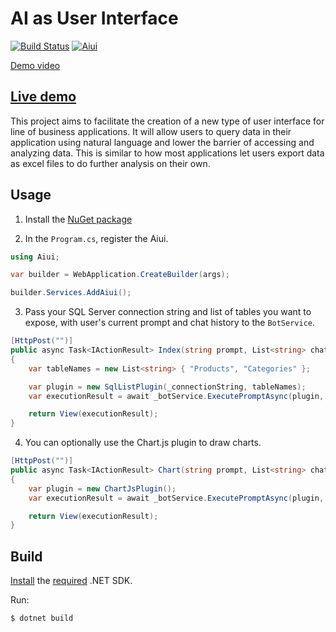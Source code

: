 # AI as User Interface

[![Build Status](https://ctyar.visualstudio.com/Aiui/_apis/build/status%2Fctyar.Aiui?branchName=main)](https://ctyar.visualstudio.com/Aiui/_build/latest?definitionId=8&branchName=main)
[![Aiui](https://img.shields.io/nuget/v/Aiui.svg)](https://www.nuget.org/packages/Aiui/)

[Demo video](https://github.com/ctyar/Aiui/assets/1432648/b97d3bd2-f5a4-4c08-a17c-80904411cb07)

## [Live demo](https://aiui.azurewebsites.net/)

This project aims to facilitate the creation of a new type of user interface for line of business applications.
It will allow users to query data in their application using natural language and lower the barrier of accessing and analyzing data.
This is similar to how most applications let users export data as excel files to do further analysis on their own.

## Usage
1. Install the [NuGet package](https://www.nuget.org/packages/Aiui)

2. In the `Program.cs`, register the Aiui.
```csharp
using Aiui;
```
```csharp
var builder = WebApplication.CreateBuilder(args);

builder.Services.AddAiui();
```

3. Pass your SQL Server connection string and list of tables you want to expose, with user's current prompt and chat history to the `BotService`.
```csharp
[HttpPost("")]
public async Task<IActionResult> Index(string prompt, List<string> chatHistory)
{
    var tableNames = new List<string> { "Products", "Categories" };

    var plugin = new SqlListPlugin(_connectionString, tableNames);
    var executionResult = await _botService.ExecutePromptAsync(plugin, new OpenAIClient(_openAIApiKey), prompt, chatHistory, null);

    return View(executionResult);
}
```

4. You can optionally use the Chart.js plugin to draw charts.
```csharp
[HttpPost("")]
public async Task<IActionResult> Chart(string prompt, List<string> chatHistory, List<dynamic> rows)
{
    var plugin = new ChartJsPlugin();
    var executionResult = await _botService.ExecutePromptAsync(plugin, new OpenAIClient(_openAIApiKey), prompt, chatHistory, rows);

    return View(executionResult);
}
```

## Build
[Install](https://get.dot.net) the [required](global.json) .NET SDK.

Run:
```
$ dotnet build
```

